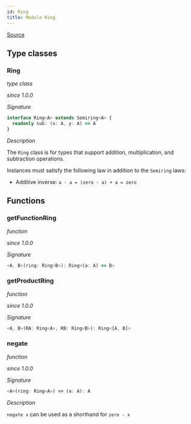 ```yaml
---
id: Ring
title: Module Ring
---
```


[Source](https://github.com/gcanti/fp-ts/blob/master/src/Ring.ts)

## Type classes

### Ring

_type class_

_since 1.0.0_

_Signature_

```ts
interface Ring<A> extends Semiring<A> {
  readonly sub: (x: A, y: A) => A
}
```

_Description_

The `Ring` class is for types that support addition, multiplication, and subtraction operations.

Instances must satisfy the following law in addition to the `Semiring` laws:

- Additive inverse: `a - a = (zero - a) + a = zero`

## Functions

### getFunctionRing

_function_

_since 1.0.0_

_Signature_

```ts
<A, B>(ring: Ring<B>): Ring<(a: A) => B>
```

### getProductRing

_function_

_since 1.0.0_

_Signature_

```ts
<A, B>(RA: Ring<A>, RB: Ring<B>): Ring<[A, B]>
```

### negate

_function_

_since 1.0.0_

_Signature_

```ts
<A>(ring: Ring<A>) => (a: A): A
```

_Description_

`negate x` can be used as a shorthand for `zero - x`
